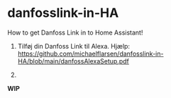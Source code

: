 # danfosslink-in-HA
How to get Danfoss Link in to Home Assistant!


1. Tilføj din Danfoss Link til Alexa.
    Hjælp: https://github.com/michaelflarsen/danfosslink-in-HA/blob/main/danfossAlexaSetup.pdf

2. 
**WIP**
